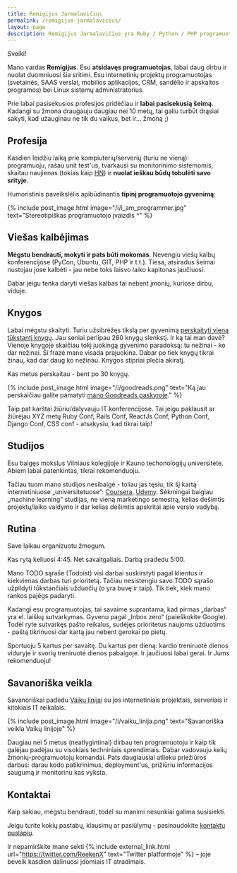 ```yaml
---
title: Remigijus Jarmalavičius
permalink: /remigijus-jarmalavicius/
layout: page
description: Remigijus Jarmalavičius yra Ruby / Python / PHP programuotojas bei SysAdmin'as.
---
```


Sveiki!

Mano vardas **Remigijus**. Esu **atsidavęs programuotojas**, labai daug dirbu ir nuolat duomniuosi šia sritimi.
Esu internetinių projektų programuotojas (svetainės, SAAS verslai, mobilios aplikacijos, CRM, sandėlio ir
apskaitos programos) bei Linux sistemų administratorius.

Prie labai pasisekusios profesijos pridėčiau ir **labai pasisekusią šeimą**. Kadangi su žmona draugauju
daugiau nei 10 metų, tai galiu turbūt drąsiai sakyti, kad užauginau ne tik du vaikus, bet ir... žmoną ;)

## Profesija

Kasdien leidžiu laiką prie kompiuterių/serverių (turiu ne vieną): programuoju, rašau unit test'us,
tvarkausi su monitorinimo sistemomis, skaitau naujienas (tokias kaip [HN](https://news.ycombinator.com/best)) ir
**nuolat ieškau būdų tobulėti savo srityje**.

Humoristinis paveikslėlis apibūdinantis **tipinį programuotojo gyvenimą**:

{% include post_image.html image="/i/i_am_programmer.jpg" text="Stereotipiškas programuotojo įvaizdis ^" %}

## Viešas kalbėjimas

**Mėgstu bendrauti, mokyti ir pats būti mokomas**. Nevengiu viešų kalbų konferencijose
(PyCon, Ubuntu, GIT, PHP ir t.t.). Tiesa, atsiradus šeimai nustojau jose kalbėti - jau
nebe toks laisvo laiko kapitonas jaučiuosi.

Dabar jeigu tenka daryti viešas kalbas tai nebent įmonių, kuriose dirbu, viduje.

## Knygos

Labai mėgstu skaityti. Turiu užsibrėžęs tikslą per gyvenimą [perskaityti vieną tūkstantį knygų](/knygos/1000-knygu-tikslas).
Jau seniai perlipau 260 knygų slenkstį. Ir ką tai man davė? Vienoje knygoje skaičiau
tokį juokingą gyvenimo paradoksą: tu nežinai - ko dar nežinai. Ši frazė mane visada prajuokina.
Dabar po tiek knygų tikrai žinau, kad dar daug ko nežinau. Knygos stipriai plečia akiratį.

Kas metus perskaitau - bent po 30 knygų.

{% include post_image.html image="/i/goodreads.png" text="Ką jau perskaičiau galite pamatyti <a href='https://www.goodreads.com/ReekenX' target='_blank'>mano Goodreads paskyroje</a>." %}

Taip pat karštai žiūriu/dalyvauju IT konferencijose. Tai jeigu paklausit ar žiūrėjau XYZ metų Ruby Conf, Rails Conf, ReactJs Conf,
Python Conf, Django Conf, CSS conf - atsakysiu, kad tikrai taip!

## Studijos

Esu baigęs mokslus Vilniaus kolegijoje ir Kauno techonologijų universitete. Abiem labai patenkintas, tikrai rekomenduoju.

Tačiau tuom mano studijos nesibaigė - toliau jas tęsiu, tik šį kartą internetiniuose „universitetuose“:
[Coursera](https://www.coursera.org), [Udemy](https://www.udemy.com/). Sėkmingai baigiau „machine learning“ studijas,
ne vieną marketingo semestrą, kelias dešimtis projektų/laiko valdymo ir dar kelias dešimtis apskritai apie verslo vadybą.

## Rutina

Save laikau organizuotu žmogum.

Kas rytą keliuosi 4:45. Net savaitgaliais. Darbą pradedu 5:00.

Mano TODO sąraše (Todoist) visi darbai suskirstyti pagal klientus ir kiekvienas darbas turi prioritetą. Tačiau nesistengiu savo
TODO sąrašo užpildyti tūkstančiais užduočių (o yra buvę ir taip). Tik tiek, kiek mano rankos pajėgs padaryti.

Kadangi esu programuotojas, tai savaime suprantama, kad pirmas „darbas“ yra el. laiškų sutvarkymas. Gyvenu pagal „Inbox zero“ (paieškokite
Google). Todėl ryte sutvarkęs pašto reikalus, sudėjęs prioritetus naujoms užduotims - paštą tikrinuosi dar kartą jau nebent gerokai
po pietų.

Sportuoju 5 kartus per savaitę. Du kartus per dieną: kardio treniruotė dienos viduryje ir svorių treniruotė dienos pabaigoje. Ir jaučiuosi
labai gerai. Ir Jums rekomenduoju!

## Savanoriška veikla

Savanoriškai padedu [Vaikų linijai](http://www.vaikulinija.lt) su jos internetiniais projektais, serveriais ir kitokiais IT reikalais.

{% include post_image.html image="/i/vaiku_linija.png" text="Savanoriška veikla Vaikų linijoje" %}

Daugiau nei 5 metus (neatlygintinai) dirbau ten programuotoju ir kaip tik galėjau padėjau su visokiais
techniniais sprendimais. Dabar vadovauju kelių žmonių-programuotojų komandai. Pats daugiausiai atlieku priežiūros
darbus: darau kodo patikrinimus, deployment'us, prižiūriu informacijos saugumą ir monitorinu kas vyksta.

## Kontaktai

Kaip sakiau, mėgstu bendrauti, todėl su manimi nesunkiai galima susisiekti.

Jeigu turite kokių pastabų, klausimų ar pasiūlymų - pasinaudokite [kontaktų puslapiu](/kontaktai/).

Ir nepamirškite mane sekti
{% include external_link.html url="https://twitter.com/ReekenX" text="Twitter platformoje" %} – joje
beveik kasdien dalinuosi įdomiais IT atradimais.
